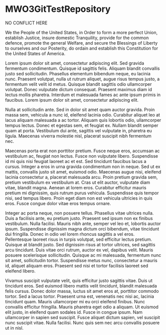 

# MWO3GitTestRepository

NO CONFLICT HERE


We the People of the United States, in Order to form a more perfect Union, establish Justice, insure domestic Tranquility, provide for the common defence, promote the general Welfare, and secure the Blessings of Liberty to ourselves and our Posterity, do ordain and establish this Constitution for the United States of America.

Lorem ipsum dolor sit amet, consectetur adipiscing elit. Sed gravida fermentum condimentum. Quisque id sagittis felis. Aliquam blandit convallis justo sed sollicitudin. Phasellus elementum bibendum neque, eu lacinia nunc. Praesent volutpat, nulla ut rutrum aliquet, augue risus tempus justo, a fermentum velit velit id metus. Quisque blandit sagittis odio ullamcorper volutpat. Donec vulputate dictum consequat. Praesent maximus diam id lectus mollis pharetra. Interdum et malesuada fames ac ante ipsum primis in faucibus. Lorem ipsum dolor sit amet, consectetur adipiscing elit.

Nulla at sollicitudin ante. Sed in dolor sit amet quam auctor gravida. Proin massa sem, vehicula a nunc id, eleifend lacinia odio. Curabitur aliquet leo at lacus aliquam malesuada a ac tortor. Aliquam quis lobortis odio, ullamcorper tempus lectus. Donec et egestas sem, et feugiat ex. Nullam blandit semper quam at porta. Vestibulum dui ante, sagittis vel vulputate in, pharetra eu ligula. Maecenas viverra molestie nisl, placerat suscipit nibh fermentum nec.

Maecenas porta erat non porttitor pretium. Fusce neque eros, accumsan ac vestibulum ac, feugiat non lectus. Fusce non vulputate libero. Suspendisse id mi quis nisi feugiat laoreet ac et est. Sed tincidunt faucibus lacus a cursus. Integer a eros in urna gravida condimentum non in neque. Sed ut ex mattis, convallis justo sit amet, euismod odio. Maecenas augue nisi, eleifend lacinia consectetur a, placerat malesuada arcu. Proin pretium gravida sem, pretium vestibulum ex vestibulum at. Cras ut elit auctor, vulputate diam vitae, blandit magna. Aenean at lorem eros. Curabitur efficitur mauris pretium mi dignissim, quis rutrum purus vehicula. Suspendisse quis tempor nisi, sed tempus libero. Proin eget diam non est vehicula ultricies in quis eros. Fusce congue dolor vitae eros tempus ornare.

Integer ac porta neque, non posuere tellus. Phasellus vitae ultrices nulla. Duis a facilisis ante, eu pretium justo. Praesent sed ipsum non ex finibus vestibulum. Nulla facilisi. Mauris nibh ante, semper vel leo et, lobortis auctor ipsum. Suspendisse dignissim magna dictum orci bibendum, vitae tincidunt dui fringilla. Donec in odio vel lorem rhoncus sagittis a vel eros. Pellentesque laoreet risus in turpis volutpat, sed efficitur lectus pretium. Quisque at blandit justo. Sed dignissim risus at tortor ultrices, sed sagittis arcu tincidunt. Duis vitae orci rutrum, auctor ex vel, dapibus velit. Mauris posuere scelerisque sollicitudin. Quisque ac mi malesuada, fermentum nunc sit amet, sollicitudin tortor. Suspendisse metus nunc, consectetur a mauris id, aliquet aliquam eros. Praesent sed nisi et tortor facilisis laoreet sed eleifend libero.

Vivamus suscipit vulputate velit, quis efficitur justo sagittis vitae. Duis ut tincidunt eros. Sed euismod libero mattis velit tincidunt, blandit malesuada felis cursus. Donec dolor massa, luctus sit amet eros at, porttitor commodo tortor. Sed a lacus tortor. Praesent urna est, venenatis nec nisi ac, lacinia tincidunt quam. Mauris ullamcorper mi eu orci eleifend finibus. Nunc convallis efficitur fringilla. Mauris pharetra eget odio a aliquam. Ut euismod elit justo, in eleifend quam sodales id. Fusce in congue ipsum. Nam ullamcorper in sapien sed suscipit. Fusce aliquet dictum sapien, vel suscipit nunc suscipit vitae. Nulla facilisi. Nunc quis sem nec arcu convallis posuere ut in nisl.
